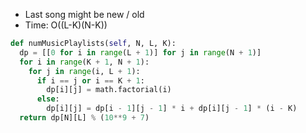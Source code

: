 * Last song might be new / old
* Time: O((L-K)(N-K))

```py
def numMusicPlaylists(self, N, L, K):
  dp = [[0 for i in range(L + 1)] for j in range(N + 1)]
  for i in range(K + 1, N + 1):
    for j in range(i, L + 1):
      if i == j or i == K + 1:
        dp[i][j] = math.factorial(i)
      else:
        dp[i][j] = dp[i - 1][j - 1] * i + dp[i][j - 1] * (i - K)
  return dp[N][L] % (10**9 + 7)
```
